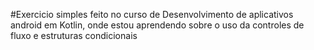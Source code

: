 #Exercicio simples feito no curso de Desenvolvimento de aplicativos android em Kotlin, onde estou aprendendo sobre o uso da controles de fluxo e estruturas condicionais
